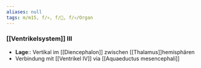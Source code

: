 ```yaml
---
aliases: null
tags: m/m15, f/💀, f/🧠, f/💀/Organ
---
```

### [[Ventrikelsystem]] III
- **Lage**:: Vertikal im [[Diencephalon]] zwischen [[Thalamus]]hemisphären
- Verbindung mit [[Ventrikel IV]] via [[Aquaeductus mesencephali]]